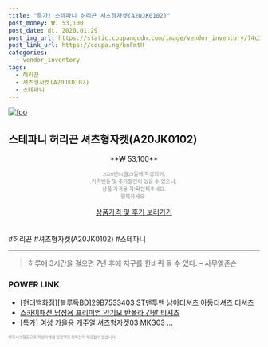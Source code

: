 ```yaml
--- 
title: "특가! 스테파니 허리끈 셔츠형자켓(A20JK0102)" 
post_money: ₩. 53,100 
post_date: dt. 2020.01.29 
post_img_url: https://static.coupangcdn.com/image/vendor_inventory/74c3/e1de9a5f3b8a618e71647b55853dfc6222287427b0151ef44d8c15f6262a.jpg 
post_link_url: https://coupa.ng/bnFmtH 
categories: 
  - vendor_inventory 
tags: 
  - 허리끈 
  - 셔츠형자켓(A20JK0102) 
  - 스테파니 
--- 
```

[![foo](https://static.coupangcdn.com/image/vendor_inventory/74c3/e1de9a5f3b8a618e71647b55853dfc6222287427b0151ef44d8c15f6262a.jpg)](https://coupa.ng/bnFmtH) 

## 스테파니 허리끈 셔츠형자켓(A20JK0102) 
<p style="text-align: center;">**₩ 53,100**</p> 
<p style="text-align: center;"><span style="color: #898c8f; font-family: Georgia,Times,serif; font-size: 0.75em;">2020년01월29일에 작성되어, <br>가격변동 및 추가할인이 있을 수 있으니,<br> 상품 가격을 꼭!확인해주세요.<br>행복하세요~</span> 
</p>	 
<div markdown="0" style="text-align: center;"><a href="https://coupa.ng/bnFmtH" class="btn btn--success">상품가격 및 후기 보러가기</a></div> 
<br><br> 
  #허리끈 #셔츠형자켓(A20JK0102) #스테파니 
<hr> 

> 하루에 3시간을 걸으면 7년 후에 지구를 한바퀴 돌 수 있다. – 사무엘존슨 


### POWER LINK

* <a href="https://blog.naver.com/fasyy4321/221781913626" target="_blank">[현대백화점][블루독BD]29B7533403 ST맨투맨 남아티셔츠 아동티셔츠 티셔츠</a>
* <a href="https://blog.naver.com/fasyy4321/221789802681" target="_blank">스카이패션 남성용 프리미엄 약기모 반폴라 긴팔 티셔츠</a>
* <a href="https://blog.naver.com/an0733/221790031067" target="_blank">[특가] 여성 가을용 캐주얼 셔츠형자켓03 MKG03 ...</a>

<span style="color: #898c8f; font-family: Georgia,Times,serif; font-size: 0.55em;">파트너스활동으로 작성자에게 일정액의 커미션이 제공될수 있습니다.</span> 
